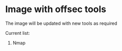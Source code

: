 # Image with offsec tools

The image will be updated with new tools as required

Current list:
1. Nmap